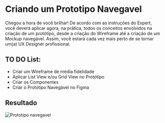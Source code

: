 # Criando um Prototipo Navegavel

Chegou a hora de você brilhar! De acordo com as instruções do Expert, você deverá aplicar agora, na prática, todos os conceitos envolvidos na criação de um protótipo, desde a criação do Wireframe até a criação de um Mockup navegável. Assim, você estará cada vez mais perto de se tornar um(a) UX Designer profissional.
 
## TO DO List: 
- Criar um Wireframe de média fidelidade  
- Aplicar List View e/ou Grid View no Protótipo  
- Criar os Componentes 
- Criar o Protótipo Navegável no Figma 

## Resultado
![Prototipo navegavel](https://github.com/LinusWeb/Criando-Prototipo-Navegavel/assets/20049294/017b2372-516d-4fd9-81b5-9dddef6cbed6)
